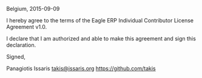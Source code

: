 Belgium, 2015-09-09

I hereby agree to the terms of the Eagle ERP Individual Contributor License
Agreement v1.0.

I declare that I am authorized and able to make this agreement and sign this
declaration.

Signed,

Panagiotis Issaris takis@issaris.org https://github.com/takis
